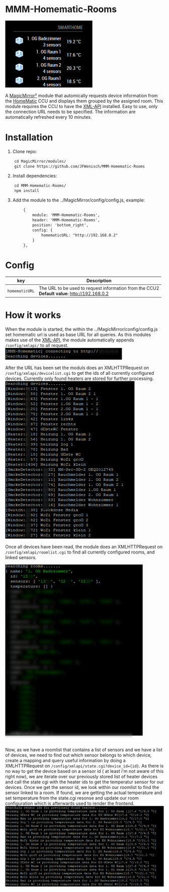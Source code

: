 # MMM-Homematic-Rooms
![screenshot](https://github.com/JFWenisch/MMM-Homematic-Rooms/blob/master/readme_screenshot.png)

A [MagicMirror²](https://github.com/MichMich/MagicMirror) module that automically requests device information from the [HomeMatic](https://www.homematic.com/)  CCU and displays them grouped by the assigned room.
This module requires the CCU to have the [XML-API](https://github.com/hobbyquaker/XML-API) installed. Easy to use, only the connection URL needs to be specified.
The information are automatically refreshed every 10 minutes.

# Installation
1. Clone repo:
```
	cd MagicMirror/modules/
	git clone https://github.com/JFWenisch/MMM-Homematic-Rooms
```
2. Install dependencies:
```
	cd MMM-Homematic-Rooms/
	npm install
```
3. Add the module to the ../MagicMirror/config/config.js, example:
```
		{
			module: 'MMM-Homematic-Rooms',
			header: 'MMM-Homematic-Rooms',
			position: 'bottom_right',
			config: {
				homematicURL: "http://192.168.0.2"
			}
		},
```
# Config
| key	                   | Description
| -------------------------| -----------
| `homematicURL`           | The URL to be used to  request information from the CCU2<br />**Default value:** http://192.168.0.2

# How it works
When the module is started, the within the ../MagicMirror/config/config.js set homematic url is used as base URL for all queries. As this modules makes use of the [XML-API](https://github.com/hobbyquaker/XML-API), the module automatically appends  `/config/xmlapi/` to all request.
![screenshot_01](https://github.com/JFWenisch/MMM-Homematic-Rooms/blob/master/readme_connect.png)

After the URL has been set the moduls does an XMLHTTPRequest on `/config/xmlapi/devicelist.cgi` to get the ids of all currently configured devices. Currently only found heaters are stored for further processing.
![screenshot_02](https://github.com/JFWenisch/MMM-Homematic-Rooms/blob/master/readme_listDevices.png)

Once all devices have been read, the module does an XMLHTTPRequest on `/config/xmlapi/roomlist.cgi` to find all currently configured rooms, and linked sensors.

![screenshot_03](https://github.com/JFWenisch/MMM-Homematic-Rooms/blob/master/readme_listRooms.png)

Now, as we  have a roomlist that contains a list of sensors and we have a list of devices, we need to find out which sensor belongs to which device, create a mapping and query useful information by doing a XMLHTTPRequest on `/config/xmlapi/state.cgi?device_id={id}`. As there is no way to get the device based on a sensor id ( at least i'm not aware of this right now), we are iterate over our previously stored list of heater devices and call the state cgi with the heater ids to get the temperatur sensor for our devices. Once we get the sensor id, we look within our roomlist to find the sensor linked to a room. If found, we are getting the actual temperature and set temperature from the state.cgi resonse and update our room configuration which is afterwards used to render the frontend.
![screenshot_04](https://github.com/JFWenisch/MMM-Homematic-Rooms/blob/master/readme_updateTemperature.png)
